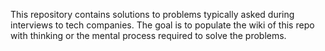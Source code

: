 This repository contains solutions to problems typically asked during interviews to tech companies. The goal is to populate the wiki of this repo with thinking or the mental process required to solve the problems. 
